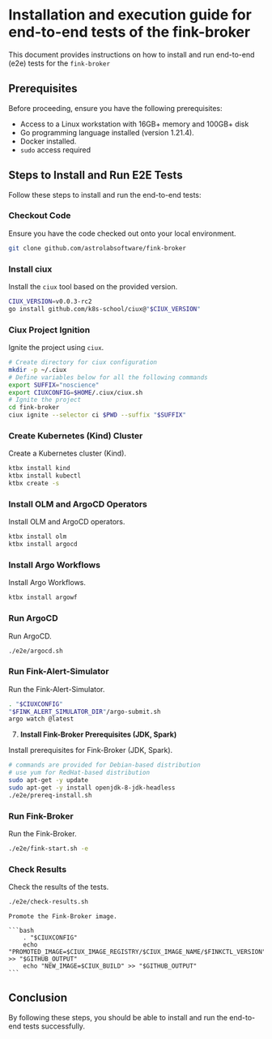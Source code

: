 # Installation and execution guide for end-to-end tests of the fink-broker

This document provides instructions on how to install and run end-to-end (e2e) tests for the `fink-broker`

## Prerequisites

Before proceeding, ensure you have the following prerequisites:

- Access to a Linux workstation with 16GB+ memory and 100GB+ disk
- Go programming language installed (version 1.21.4).
- Docker installed.
- `sudo` access required

## Steps to Install and Run E2E Tests

Follow these steps to install and run the end-to-end tests:

### Checkout Code

Ensure you have the code checked out onto your local environment.

```bash
git clone github.com/astrolabsoftware/fink-broker
```

### Install ciux

Install the `ciux` tool based on the provided version.

```bash
CIUX_VERSION=v0.0.3-rc2
go install github.com/k8s-school/ciux@"$CIUX_VERSION"
```

### Ciux Project Ignition

Ignite the project using `ciux`.

```bash
# Create directory for ciux configuration
mkdir -p ~/.ciux
# Define variables below for all the following commands
export SUFFIX="noscience"
export CIUXCONFIG=$HOME/.ciux/ciux.sh
# Ignite the project
cd fink-broker
ciux ignite --selector ci $PWD --suffix "$SUFFIX"
```

### Create Kubernetes (Kind) Cluster

Create a Kubernetes cluster (Kind).

```bash
ktbx install kind
ktbx install kubectl
ktbx create -s
```

### Install OLM and ArgoCD Operators

Install OLM and ArgoCD operators.

```bash
ktbx install olm
ktbx install argocd
```

### Install Argo Workflows

Install Argo Workflows.

```bash
ktbx install argowf
```

### Run ArgoCD

Run ArgoCD.

```bash
./e2e/argocd.sh
```

### Run Fink-Alert-Simulator

Run the Fink-Alert-Simulator.

```bash
. "$CIUXCONFIG"
"$FINK_ALERT_SIMULATOR_DIR"/argo-submit.sh
argo watch @latest
```

7.  **Install Fink-Broker Prerequisites (JDK, Spark)**

Install prerequisites for Fink-Broker (JDK, Spark).

```bash
# commands are provided for Debian-based distribution
# use yum for RedHat-based distribution
sudo apt-get -y update
sudo apt-get -y install openjdk-8-jdk-headless
./e2e/prereq-install.sh
```

### Run Fink-Broker

Run the Fink-Broker.

```bash
./e2e/fink-start.sh -e
```

### Check Results

Check the results of the tests.

```bash
./e2e/check-results.sh
```


    Promote the Fink-Broker image.

    ```bash
        . "$CIUXCONFIG"
        echo "PROMOTED_IMAGE=$CIUX_IMAGE_REGISTRY/$CIUX_IMAGE_NAME/$FINKCTL_VERSION" >> "$GITHUB_OUTPUT"
        echo "NEW_IMAGE=$CIUX_BUILD" >> "$GITHUB_OUTPUT"
    ```

## Conclusion

By following these steps, you should be able to install and run the end-to-end tests successfully.
